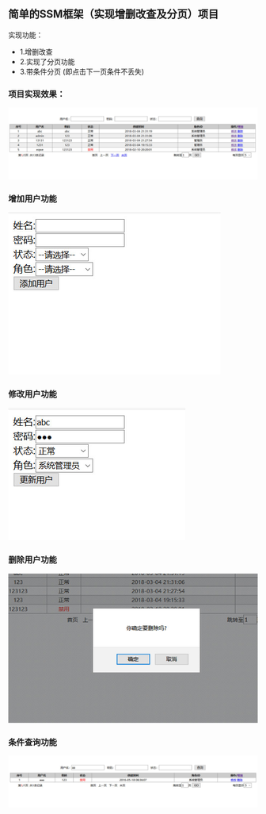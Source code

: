## 简单的SSM框架（实现增删改查及分页）项目


实现功能：
- 1.增删改查
- 2.实现了分页功能
- 3.带条件分页 (即点击下一页条件不丢失)

### 项目实现效果：
![Image text](https://github.com/Codingdbx/ssm/raw/master/imageshot/1.jpg)

### 增加用户功能
![Image text](https://github.com/Codingdbx/ssm/raw/master/imageshot/2.jpg)

### 修改用户功能

![Image text](https://github.com/Codingdbx/ssm/raw/master/imageshot/3.jpg)


### 删除用户功能

![Image text](https://github.com/Codingdbx/ssm/raw/master/imageshot/5.jpg)

### 条件查询功能

![Image text](https://github.com/Codingdbx/ssm/raw/master/imageshot/4.jpg)
